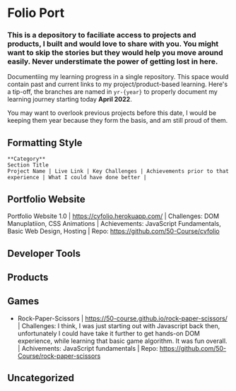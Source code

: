 # Folio Port
### This is a depository to faciliate access to projects and products, I built and would love to share with you. You might want to skip the stories but they would help you move around easily. Never understimate the power of getting lost in here.

Documentiing my learning progress in a single repository. This space would contain past and current links to my project/product-based learning. Here's a tip-off, the branches are named in ```yr-{year}``` to properly document my learning journey starting today **April 2022**.

You may want to overlook previous projects before this date, I would be keeping them year because they form the basis, and am still proud of them.

## Formatting Style
```
**Category**
Section Title
Project Name | Live Link | Key Challenges | Achievements prior to that experience | What I could have done better | 
```


## Portfolio Website
Portfolio Website 1.0 | https://cvfolio.herokuapp.com/ | Challenges: DOM Manuplatiion, CSS Animations | Achievements: JavaScript Fundamentals, Basic Web Design, Hosting | Repo: https://github.com/50-Course/cvfolio

## Developer Tools


## Products


## Games
* Rock-Paper-Scissors | https://50-course.github.io/rock-paper-scissors/ | Challenges: I think, I was just starting out with Javascript back then, unfortunately I could have take it further to get hands-on DOM experience, while learning that basic game algorithm. It was fun overall. | Achivements: JavaScript fundamentals | Repo: https://github.com/50-Course/rock-paper-scissors

## Uncategorized
